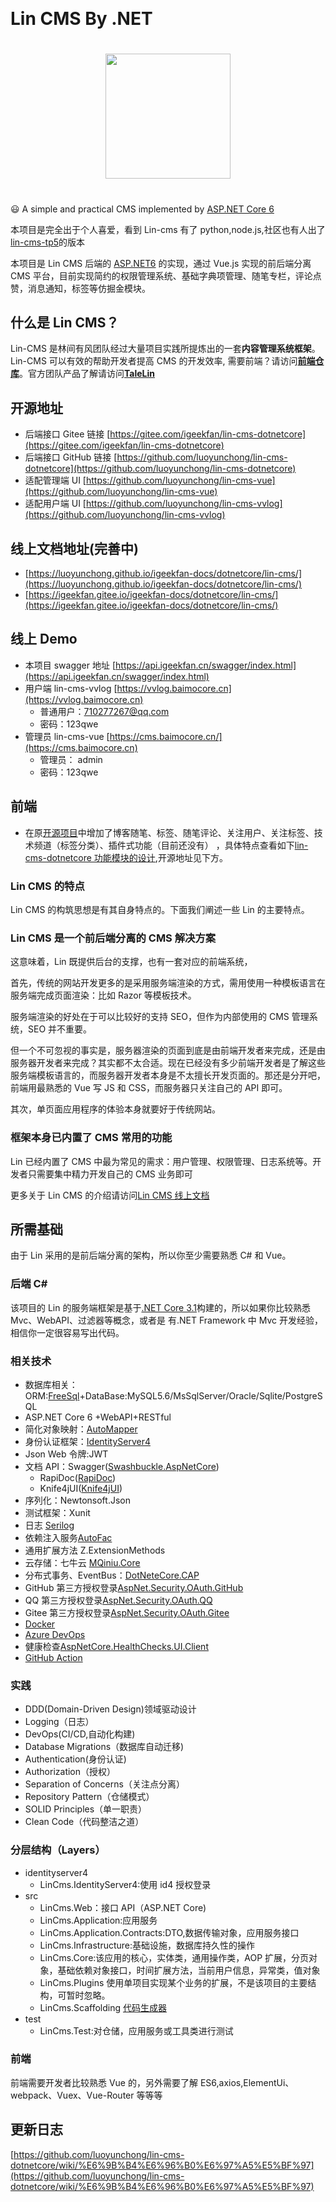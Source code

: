 ﻿﻿
# Lin CMS By .NET

<h1  align="center">
  <a href="http://doc.cms.7yue.pro/">
    <img width="200" src="https://consumerminiaclprd01.blob.core.chinacloudapi.cn/miniappbackground/sfgmember/lin/left-logo.png">
  </a>
  <h1>
  </h1>
</h1>

😃 A simple and practical CMS implemented by [ASP.NET Core 6](https://docs.microsoft.com/zh-cn/aspnet/core/introduction-to-aspnet-core?view=aspnetcore-6.0)

本项目是完全出于个人喜爱，看到 Lin-cms 有了 python,node.js,社区也有人出了[lin-cms-tp5](https://github.com/ChenJinchuang/lin-cms-tp5)的版本

本项目是 Lin CMS 后端的 [ASP.NET6](https://docs.microsoft.com/zh-cn/dotnet/core/introduction) 的实现，通过 Vue.js 实现的前后端分离 CMS 平台，目前实现简约的权限管理系统、基础字典项管理、随笔专栏，评论点赞，消息通知，标签等仿掘金模块。

## 什么是 Lin CMS？

Lin-CMS 是林间有风团队经过大量项目实践所提炼出的一套**内容管理系统框架**。Lin-CMS 可以有效的帮助开发者提高 CMS 的开发效率, 需要前端？请访问[**前端仓库**](https://github.com/TaleLin/lin-cms-vue)。官方团队产品了解请访问[**TaleLin**](https://github.com/TaleLin)

## 开源地址

- 后端接口 Gitee 链接 [https://gitee.com/igeekfan/lin-cms-dotnetcore](https://gitee.com/igeekfan/lin-cms-dotnetcore)
- 后端接口 GitHub 链接 [https://github.com/luoyunchong/lin-cms-dotnetcore](https://github.com/luoyunchong/lin-cms-dotnetcore)
- 适配管理端 UI [https://github.com/luoyunchong/lin-cms-vue](https://github.com/luoyunchong/lin-cms-vue)
- 适配用户端 UI [https://github.com/luoyunchong/lin-cms-vvlog](https://github.com/luoyunchong/lin-cms-vvlog)

## 线上文档地址(完善中)

- [https://luoyunchong.github.io/igeekfan-docs/dotnetcore/lin-cms/](https://luoyunchong.github.io/igeekfan-docs/dotnetcore/lin-cms/)
- [https://igeekfan.gitee.io/igeekfan-docs/dotnetcore/lin-cms/](https://igeekfan.gitee.io/igeekfan-docs/dotnetcore/lin-cms/)

## 线上 Demo

- 本项目 swagger 地址 [https://api.igeekfan.cn/swagger/index.html](https://api.igeekfan.cn/swagger/index.html)
- 用户端 lin-cms-vvlog [https://vvlog.baimocore.cn](https://vvlog.baimocore.cn)
  - 普通用户：710277267@qq.com
  - 密码：123qwe
- 管理员 lin-cms-vue [https://cms.baimocore.cn/](https://cms.baimocore.cn)
  - 管理员： admin
  - 密码：123qwe

## 前端

- 在原[开源项目](https://github.com/TaleLin/lin-cms-vue)中增加了博客随笔、标签、随笔评论、关注用户、关注标签、技术频道（标签分类）、插件式功能（目前还没有）
  ，具体特点查看如下[lin-cms-dotnetcore 功能模块的设计](https://blog.igeekfan.cn/2019/11/24/lin-cms-dotnetcore/design/),开源地址见下方。

### Lin CMS 的特点

Lin CMS 的构筑思想是有其自身特点的。下面我们阐述一些 Lin 的主要特点。

### Lin CMS 是一个前后端分离的 CMS 解决方案

这意味着，Lin 既提供后台的支撑，也有一套对应的前端系统，

首先，传统的网站开发更多的是采用服务端渲染的方式，需用使用一种模板语言在服务端完成页面渲染：比如 Razor 等模板技术。

服务端渲染的好处在于可以比较好的支持 SEO，但作为内部使用的 CMS 管理系统，SEO 并不重要。

但一个不可忽视的事实是，服务器渲染的页面到底是由前端开发者来完成，还是由服务器开发者来完成？其实都不太合适。现在已经没有多少前端开发者是了解这些服务端模板语言的，而服务器开发者本身是不太擅长开发页面的。那还是分开吧，前端用最熟悉的 Vue 写 JS 和 CSS，而服务器只关注自己的 API 即可。

其次，单页面应用程序的体验本身就要好于传统网站。

### 框架本身已内置了 CMS 常用的功能

Lin 已经内置了 CMS 中最为常见的需求：用户管理、权限管理、日志系统等。开发者只需要集中精力开发自己的 CMS 业务即可

更多关于 Lin CMS 的介绍请访问[Lin CMS 线上文档](http://doc.cms.7yue.pro/)

## 所需基础

由于 Lin 采用的是前后端分离的架构，所以你至少需要熟悉 C# 和 Vue。

### 后端 C#

该项目的 Lin 的服务端框架是基于[.NET Core 3.1](https://docs.microsoft.com/zh-cn/dotnet/core/)构建的，所以如果你比较熟悉 Mvc、WebAPI、过滤器等概念，或者是 有.NET Framework 中 Mvc 开发经验，相信你一定很容易写出代码。

### 相关技术

- 数据库相关：ORM:[FreeSql](https://github.com/2881099/FreeSql)+DataBase:MySQL5.6/MsSqlServer/Oracle/Sqlite/PostgreSQL
- ASP.NET Core 6 +WebAPI+RESTful
- 简化对象映射：[AutoMapper](https://automapper.org/)
- 身份认证框架：[IdentityServer4](https://github.com/IdentityServer/IdentityServer4)
- Json Web 令牌:JWT
- 文档 API：Swagger([Swashbuckle.AspNetCore](https://github.com/domaindrivendev/Swashbuckle.AspNetCore))
  - RapiDoc([RapiDoc](https://github.com/luoyunchong/IGeekFan.AspNetCore.RapiDoc))
  - Knife4jUI([Knife4jUI](https://github.com/luoyunchong/IGeekFan.AspNetCore.Knife4jUI))
- 序列化：Newtonsoft.Json
- 测试框架：Xunit
- 日志 [Serilog](https://github.com/serilog/serilog-aspnetcore)
- 依赖注入服务[AutoFac](https://github.com/autofac/Autofac.Extensions.DependencyInjection)
- 通用扩展方法 Z.ExtensionMethods
- 云存储：七牛云 [MQiniu.Core](https://github.com/Hello-Mango/MQiniu.Core)
- 分布式事务、EventBus：[DotNeteCore.CAP](https://github.com/dotnetcore/CAP)
- GitHub 第三方授权登录[AspNet.Security.OAuth.GitHub](https://github.com/aspnet-contrib/AspNet.Security.OAuth.Providers/tree/dev/src/AspNet.Security.OAuth.GitHub)
- QQ 第三方授权登录[AspNet.Security.OAuth.QQ](https://github.com/aspnet-contrib/AspNet.Security.OAuth.Providers/tree/dev/src/AspNet.Security.OAuth.QQ)
- Gitee 第三方授权登录[AspNet.Security.OAuth.Gitee](https://github.com/aspnet-contrib/AspNet.Security.OAuth.Providers/tree/dev/src/AspNet.Security.OAuth.Gitee)
- [Docker](https://docs.docker.com/)
- [Azure DevOps](https://dev.azure.com/)
- 健康检查[AspNetCore.HealthChecks.UI.Client](https://github.com/xabaril/AspNetCore.Diagnostics.HealthChecks)
- [GitHub Action](https://help.github.com/en/actions)

### 实践

- DDD(Domain-Driven Design)领域驱动设计
- Logging（日志）
- DevOps(CI/CD,自动化构建)
- Database Migrations（数据库自动迁移)
- Authentication(身份认证)
- Authorization（授权）
- Separation of Concerns（关注点分离）
- Repository Pattern（仓储模式）
- SOLID Principles（单一职责）
- Clean Code（代码整洁之道）

### 分层结构（Layers）

- identityserver4
  - LinCms.IdentityServer4:使用 id4 授权登录
- src
  - LinCms.Web：接口 API（ASP.NET Core)
  - LinCms.Application:应用服务
  - LinCms.Application.Contracts:DTO,数据传输对象，应用服务接口
  - LinCms.Infrastructure:基础设施，数据库持久性的操作
  - LinCms.Core:该应用的核心，实体类，通用操作类，AOP 扩展，分页对象，基础依赖对象接口，时间扩展方法，当前用户信息，异常类，值对象
  - LinCms.Plugins 使用单项目实现某个业务的扩展，不是该项目的主要结构，可暂时忽略。
  - LinCms.Scaffolding [代码生成器](https://igeekfan.gitee.io/igeekfan-docs/dotnetcore/lin-cms/lincms-scaffolding.html)
- test
  - LinCms.Test:对仓储，应用服务或工具类进行测试

### 前端

前端需要开发者比较熟悉 Vue 的，另外需要了解 ES6,axios,ElementUi、webpack、Vuex、Vue-Router 等等等

## 更新日志

[https://github.com/luoyunchong/lin-cms-dotnetcore/wiki/%E6%9B%B4%E6%96%B0%E6%97%A5%E5%BF%97](https://github.com/luoyunchong/lin-cms-dotnetcore/wiki/%E6%9B%B4%E6%96%B0%E6%97%A5%E5%BF%97)
